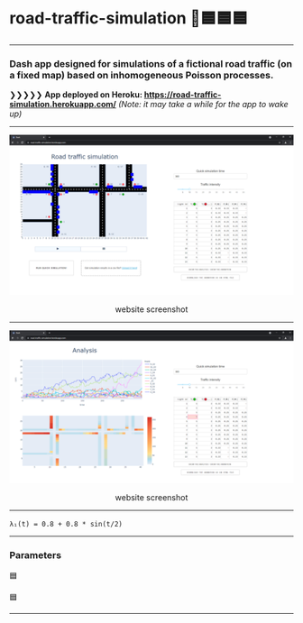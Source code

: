 # road-traffic-simulation 🚦🟦🟦🟦
---

### Dash app designed for simulations of a fictional road traffic (on a fixed map) based on inhomogeneous Poisson processes.

❯❯❯❯❯  **App deployed on Heroku: https://road-traffic-simulation.herokuapp.com/** *(Note: it may take a while for the app to wake up)*

---

![app_screenshot_error](images/website_screenshot1.png "app screenshot")
<p align="center">website screenshot<p>
  
---

![app_screenshot2_error](images/website_screenshot2.png "app screenshot 2")
<p align="center">website screenshot<p>
  
---

`λ₁(t) = 0.8 + 0.8 * sin(t/2)`

---

 ### Parameters
  
🟦

🟦
 
 ---
